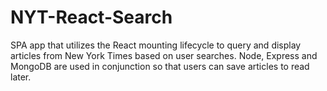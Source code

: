 # NYT-React-Search

SPA app that utilizes the React mounting lifecycle to query and display articles from New York Times based on user searches. Node, Express and MongoDB are used in conjunction so that users can save articles to read later.
